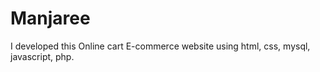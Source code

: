 # Manjaree
I developed this Online cart E-commerce website using html, css, mysql, javascript, php.
